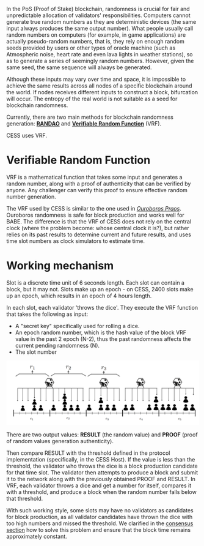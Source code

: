In the PoS (Proof of Stake) blockchain, randomness is crucial for fair and unpredictable allocation of validators' responsibilities. Computers cannot generate true random numbers as they are deterministic devices (the same input always produces the same output number). What people usually call random numbers on computers (for example, in game applications) are actually pseudo-random numbers, that is, they rely on enough random seeds provided by users or other types of oracle machine (such as Atmospheric noise, heart rate and even lava lights in weather stations), so as to generate a series of seemingly random numbers. However, given the same seed, the same sequence will always be generated.

Although these inputs may vary over time and space, it is impossible to achieve the same results across all nodes of a specific blockchain around the world. If nodes receives different inputs to construct a block, bifurcation will occur. The entropy of the real world is not suitable as a seed for blockchain randomness.

Currently, there are two main methods for blockchain randomness generation: [**RANDAO**](https://github.com/randao/randao#solutions) and [**Verifiable Random Function**](https://en.wikipedia.org/wiki/Verifiable_random_function) (VRF).

CESS uses VRF.

# Verifiable Random Function

VRF is a mathematical function that takes some input and generates a random number, along with a proof of authenticity that can be verified by anyone. Any challenger can verify this proof to ensure effective random number generation.

The VRF used by CESS is similar to the one used in [*Ouroboros Praos*](https://eprint.iacr.org/2017/573.pdf). Ouroboros randomness is safe for block production and works well for BABE. The difference is that the VRF of CESS does not rely on the central clock (where the problem become: whose central clock it is?), but rather relies on its past results to determine current and future results, and uses time slot numbers as clock simulators to estimate time.

# Working mechanism

Slot is a discrete time unit of 6 seconds length. Each slot can contain a block, but it may not. Slots make up an epoch - on CESS, 2400 slots make up an epoch, which results in an epoch of 4 hours length.

In each slot, each validator 'throws the dice'. They execute the VRF function that takes the following as input:

- A "secret key" specifically used for rolling a dice.
- An epoch random number, which is the hash value of the block VRF value in the past 2 epoch (N-2), thus the past randomness affects the current pending randomness (N).
- The slot number

![VRF Illustration](../../assets/concepts/blockchain-core/vrf.png)

There are two output values: **RESULT** (the random value) and **PROOF** (proof of random values generation authenticity).

Then compare RESULT with the threshold defined in the protocol implementation (specifically, in the CESS Host). If the value is less than the threshold, the validator who throws the dice is a block production candidate for that time slot. The validator then attempts to produce a block and submit it to the network along with the previously obtained PROOF and RESULT. In VRF, each validator throws a dice and get a number for itself, compares it with a threshold, and produce a block when the random number falls below that threshold.

With such working style, some slots may have no validators as candidates for block production, as all validator candidates have thrown the dice with too high numbers and missed the threshold. We clarified in the [consensus section](consensus.md) how to solve this problem and ensure that the block time remains approximately constant.
